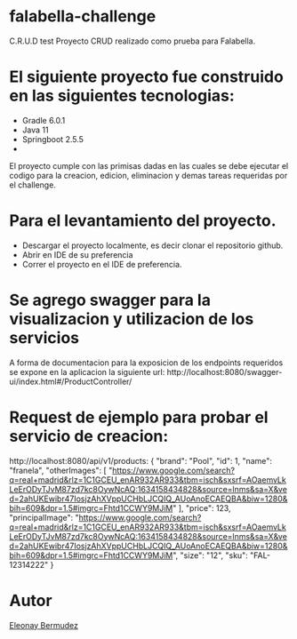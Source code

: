 # falabella-challenge
C.R.U.D test
Proyecto CRUD realizado como prueba para Falabella.

# El siguiente proyecto fue construido en las siguientes tecnologias:

- Gradle 6.0.1
- Java 11
- Springboot 2.5.5
- 
El proyecto cumple con las primisas dadas en las cuales se debe ejecutar el codigo para la creacion, edicion, eliminacion y demas tareas requeridas por el challenge.

# Para el levantamiento del proyecto.
- Descargar el proyecto localmente, es decir clonar el repositorio github.
- Abrir en IDE de su preferencia
- Correr el proyecto en el IDE de preferencia.

# Se agrego swagger para la visualizacion y utilizacion de los servicios
A forma de documentacion para la exposicion de los endpoints requeridos se expone en la aplicacion la siguiente url:
http://localhost:8080/swagger-ui/index.html#/ProductController/

# Request de ejemplo para probar el servicio de creacion:

http://localhost:8080/api/v1/products: 
{
  "brand": "Pool",
  "id": 1,
  "name": "franela",
  "otherImages": [
    "https://www.google.com/search?q=real+madrid&rlz=1C1GCEU_enAR932AR933&tbm=isch&sxsrf=AOaemvLkLeErODyTJvM87zd7kc8OywNcAQ:1634158434828&source=lnms&sa=X&ved=2ahUKEwibr47IosjzAhXVppUCHbLJCQIQ_AUoAnoECAEQBA&biw=1280&bih=609&dpr=1.5#imgrc=Fhtd1CCWY9MJiM"
  ],
  "price": 123,
  "principalImage": "https://www.google.com/search?q=real+madrid&rlz=1C1GCEU_enAR932AR933&tbm=isch&sxsrf=AOaemvLkLeErODyTJvM87zd7kc8OywNcAQ:1634158434828&source=lnms&sa=X&ved=2ahUKEwibr47IosjzAhXVppUCHbLJCQIQ_AUoAnoECAEQBA&biw=1280&bih=609&dpr=1.5#imgrc=Fhtd1CCWY9MJiM",
  "size": "12",
  "sku": "FAL-12314222"
}

# Autor
 
 [Eleonay Bermudez](https://www.linkedin.com/in/eleonay-leandro-bermudez-063a4915a/)
